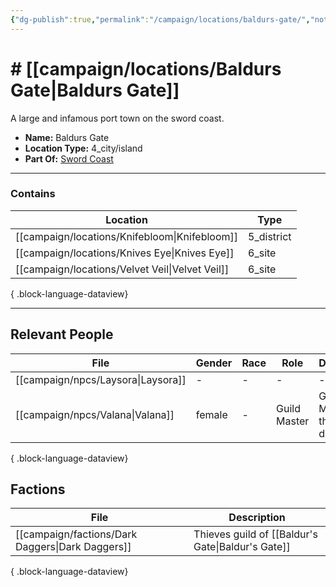 ```yaml
---
{"dg-publish":true,"permalink":"/campaign/locations/baldurs-gate/","noteIcon":"","created":"2025-10-26T08:49:11.662-07:00","updated":"2025-10-28T07:50:24.265-07:00"}
---
```


# # [[campaign/locations/Baldurs Gate\|Baldurs Gate]]
A large and infamous port town on the sword coast. 
<p><span><ul>
<li dir="auto"><strong>Name:</strong> Baldurs Gate</li>
<li dir="auto"><strong>Location Type:</strong> 4_city/island</li>
<li dir="auto"><strong>Part Of:</strong> <a data-tooltip-position="top" aria-label="campaign/locations/Sword Coast.md" data-href="campaign/locations/Sword Coast.md" href="campaign/locations/Sword Coast.md" class="internal-link" target="_blank" rel="noopener nofollow">Sword Coast</a></li>
</ul></span></p>

---

### Contains
| Location                                           | Type       |
| -------------------------------------------------- | ---------- |
| [[campaign/locations/Knifebloom\|Knifebloom]]   | 5_district |
| [[campaign/locations/Knives Eye\|Knives Eye]]   | 6_site     |
| [[campaign/locations/Velvet Veil\|Velvet Veil]] | 6_site     |

{ .block-language-dataview}

---

## Relevant People
| File                                  | Gender | Race | Role         | Description                      |
| ------------------------------------- | ------ | ---- | ------------ | -------------------------------- |
| [[campaign/npcs/Laysora\|Laysora]] | \-     | \-   | \-           | \-                               |
| [[campaign/npcs/Valana\|Valana]]   | female | \-   | Guild Master | Guild Master of the dark daggers |

{ .block-language-dataview}

## Factions
| File                                                | Description                        |
| --------------------------------------------------- | ---------------------------------- |
| [[campaign/factions/Dark Daggers\|Dark Daggers]] | Thieves guild of [[Baldur's Gate\|Baldur's Gate]] |

{ .block-language-dataview}